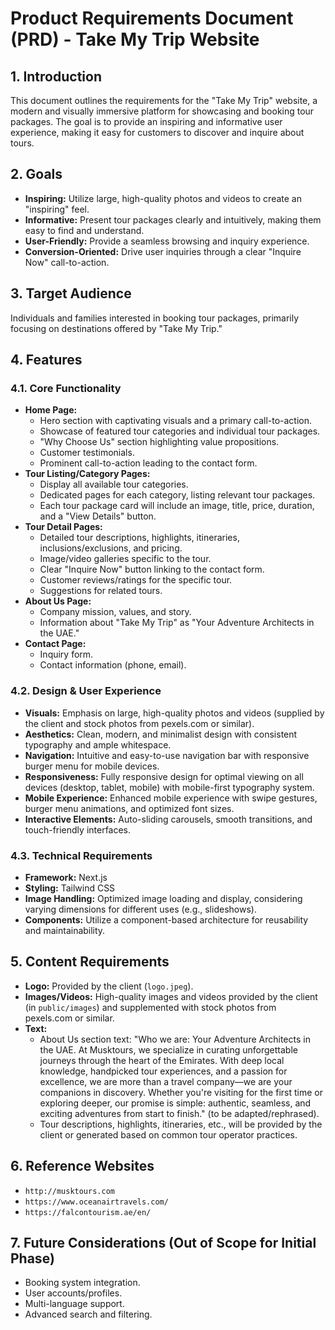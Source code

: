 # Product Requirements Document (PRD) - Take My Trip Website

## 1. Introduction

This document outlines the requirements for the "Take My Trip" website, a modern and visually immersive platform for showcasing and booking tour packages. The goal is to provide an inspiring and informative user experience, making it easy for customers to discover and inquire about tours.

## 2. Goals

*   **Inspiring:** Utilize large, high-quality photos and videos to create an "inspiring" feel.
*   **Informative:** Present tour packages clearly and intuitively, making them easy to find and understand.
*   **User-Friendly:** Provide a seamless browsing and inquiry experience.
*   **Conversion-Oriented:** Drive user inquiries through a clear "Inquire Now" call-to-action.

## 3. Target Audience

Individuals and families interested in booking tour packages, primarily focusing on destinations offered by "Take My Trip."

## 4. Features

### 4.1. Core Functionality

*   **Home Page:**
    *   Hero section with captivating visuals and a primary call-to-action.
    *   Showcase of featured tour categories and individual tour packages.
    *   "Why Choose Us" section highlighting value propositions.
    *   Customer testimonials.
    *   Prominent call-to-action leading to the contact form.
*   **Tour Listing/Category Pages:**
    *   Display all available tour categories.
    *   Dedicated pages for each category, listing relevant tour packages.
    *   Each tour package card will include an image, title, price, duration, and a "View Details" button.
*   **Tour Detail Pages:**
    *   Detailed tour descriptions, highlights, itineraries, inclusions/exclusions, and pricing.
    *   Image/video galleries specific to the tour.
    *   Clear "Inquire Now" button linking to the contact form.
    *   Customer reviews/ratings for the specific tour.
    *   Suggestions for related tours.
*   **About Us Page:**
    *   Company mission, values, and story.
    *   Information about "Take My Trip" as "Your Adventure Architects in the UAE."
*   **Contact Page:**
    *   Inquiry form.
    *   Contact information (phone, email).

### 4.2. Design & User Experience

*   **Visuals:** Emphasis on large, high-quality photos and videos (supplied by the client and stock photos from pexels.com or similar).
*   **Aesthetics:** Clean, modern, and minimalist design with consistent typography and ample whitespace.
*   **Navigation:** Intuitive and easy-to-use navigation bar with responsive burger menu for mobile devices.
*   **Responsiveness:** Fully responsive design for optimal viewing on all devices (desktop, tablet, mobile) with mobile-first typography system.
*   **Mobile Experience:** Enhanced mobile experience with swipe gestures, burger menu animations, and optimized font sizes.
*   **Interactive Elements:** Auto-sliding carousels, smooth transitions, and touch-friendly interfaces.

### 4.3. Technical Requirements

*   **Framework:** Next.js
*   **Styling:** Tailwind CSS
*   **Image Handling:** Optimized image loading and display, considering varying dimensions for different uses (e.g., slideshows).
*   **Components:** Utilize a component-based architecture for reusability and maintainability.

## 5. Content Requirements

*   **Logo:** Provided by the client (`logo.jpeg`).
*   **Images/Videos:** High-quality images and videos provided by the client (in `public/images`) and supplemented with stock photos from pexels.com or similar.
*   **Text:**
    *   About Us section text: "Who we are: Your Adventure Architects in the UAE. At Musktours, we specialize in curating unforgettable journeys through the heart of the Emirates. With deep local knowledge, handpicked tour experiences, and a passion for excellence, we are more than a travel company—we are your companions in discovery. Whether you're visiting for the first time or exploring deeper, our promise is simple: authentic, seamless, and exciting adventures from start to finish." (to be adapted/rephrased).
    *   Tour descriptions, highlights, itineraries, etc., will be provided by the client or generated based on common tour operator practices.

## 6. Reference Websites

*   `http://musktours.com`
*   `https://www.oceanairtravels.com/`
*   `https://falcontourism.ae/en/`

## 7. Future Considerations (Out of Scope for Initial Phase)

*   Booking system integration.
*   User accounts/profiles.
*   Multi-language support.
*   Advanced search and filtering.
